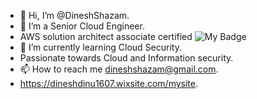 - 👋 Hi, I’m @DineshShazam.
- 👀 I’m a Senior Cloud Engineer.
- AWS solution architect associate certified ![My Badge](https://www.credly.com/go/nI9fD8gM2cz4P8gc54042A)
- 🌱 I’m currently learning Cloud Security.
- Passionate towards Cloud and Information security.
- 📫 How to reach me dineshshazam@gmail.com. 
- https://dineshdinu1607.wixsite.com/mysite.

<!---
DineshShazam/DineshShazam is a ✨ special ✨ repository because its `README.md` (this file) appears on your GitHub profile.
You can click the Preview link to take a look at your changes.
--->

